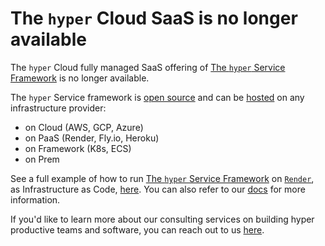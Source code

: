 # The `hyper` Cloud SaaS is no longer available

The `hyper` Cloud fully managed SaaS offering of [The `hyper` Service Framework](./index) is no longer available.

The `hyper` Service framework is [open source](https://github.com/hyper63/hyper) and can be [hosted](/docs/host/) on any
infrastructure provider:

- on Cloud (AWS, GCP, Azure)
- on PaaS (Render, Fly.io, Heroku)
- on Framework (K8s, ECS)
- on Prem

See a full example of how to run [The `hyper` Service Framework](./index) on [`Render`](https://render.com/), as Infrastructure as Code, [here](https://github.com/hyper63/hyper-host-render). You can also refer to our [docs](./index) for more information.

If you'd like to learn more about our consulting services on building hyper productive teams and software, you can reach out to us [here](https://calendly.com/hyper-io/consult-an-architect).
